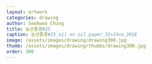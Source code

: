 ```yaml
---
layout: artwork 
categories: drawing 
author: Seokwoo Chung 
title: 능선풍경#25 
caption: 능선풍경#25_oil on oil paper_32×24㎝_2018 
image: /assets/images/drawing/drawing300.jpg 
thumb: /assets/images/drawing/thumbs/drawing300.jpg 
order: 300 
---
```

